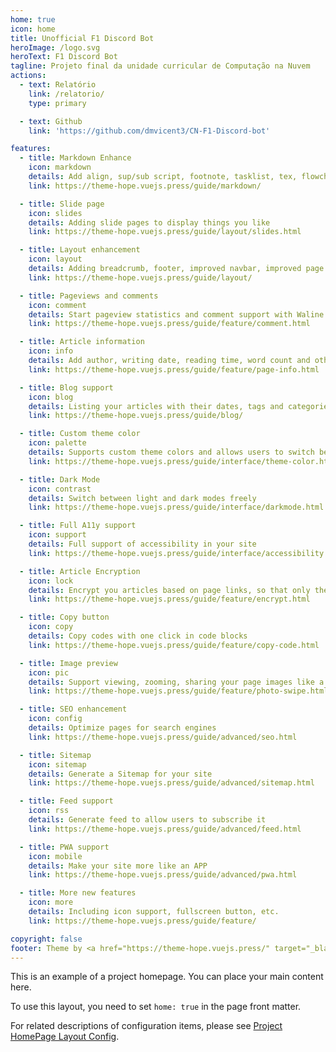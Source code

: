 ```yaml
---
home: true
icon: home
title: Unofficial F1 Discord Bot
heroImage: /logo.svg
heroText: F1 Discord Bot
tagline: Projeto final da unidade curricular de Computação na Nuvem
actions:
  - text: Relatório
    link: /relatorio/
    type: primary

  - text: Github
    link: 'https://github.com/dmvicent3/CN-F1-Discord-bot'

features:
  - title: Markdown Enhance
    icon: markdown
    details: Add align, sup/sub script, footnote, tasklist, tex, flowchart, diagram, mark and presentation support in markdown
    link: https://theme-hope.vuejs.press/guide/markdown/

  - title: Slide page
    icon: slides
    details: Adding slide pages to display things you like
    link: https://theme-hope.vuejs.press/guide/layout/slides.html

  - title: Layout enhancement
    icon: layout
    details: Adding breadcrumb, footer, improved navbar, improved page nav and etc.
    link: https://theme-hope.vuejs.press/guide/layout/

  - title: Pageviews and comments
    icon: comment
    details: Start pageview statistics and comment support with Waline
    link: https://theme-hope.vuejs.press/guide/feature/comment.html

  - title: Article information
    icon: info
    details: Add author, writing date, reading time, word count and other information to your article
    link: https://theme-hope.vuejs.press/guide/feature/page-info.html

  - title: Blog support
    icon: blog
    details: Listing your articles with their dates, tags and categories with some awesome layouts
    link: https://theme-hope.vuejs.press/guide/blog/

  - title: Custom theme color
    icon: palette
    details: Supports custom theme colors and allows users to switch between preset theme colors
    link: https://theme-hope.vuejs.press/guide/interface/theme-color.html

  - title: Dark Mode
    icon: contrast
    details: Switch between light and dark modes freely
    link: https://theme-hope.vuejs.press/guide/interface/darkmode.html

  - title: Full A11y support
    icon: support
    details: Full support of accessibility in your site
    link: https://theme-hope.vuejs.press/guide/interface/accessibility.html

  - title: Article Encryption
    icon: lock
    details: Encrypt you articles based on page links, so that only the one you want could see them
    link: https://theme-hope.vuejs.press/guide/feature/encrypt.html

  - title: Copy button
    icon: copy
    details: Copy codes with one click in code blocks
    link: https://theme-hope.vuejs.press/guide/feature/copy-code.html

  - title: Image preview
    icon: pic
    details: Support viewing, zooming, sharing your page images like a gallery
    link: https://theme-hope.vuejs.press/guide/feature/photo-swipe.html

  - title: SEO enhancement
    icon: config
    details: Optimize pages for search engines
    link: https://theme-hope.vuejs.press/guide/advanced/seo.html

  - title: Sitemap
    icon: sitemap
    details: Generate a Sitemap for your site
    link: https://theme-hope.vuejs.press/guide/advanced/sitemap.html

  - title: Feed support
    icon: rss
    details: Generate feed to allow users to subscribe it
    link: https://theme-hope.vuejs.press/guide/advanced/feed.html

  - title: PWA support
    icon: mobile
    details: Make your site more like an APP
    link: https://theme-hope.vuejs.press/guide/advanced/pwa.html

  - title: More new features
    icon: more
    details: Including icon support, fullscreen button, etc.
    link: https://theme-hope.vuejs.press/guide/feature/

copyright: false
footer: Theme by <a href="https://theme-hope.vuejs.press/" target="_blank">VuePress Theme Hope</a> | MIT Licensed, Copyright © 2019-present Mr.Hope
---
```


This is an example of a project homepage. You can place your main content here.

To use this layout, you need to set `home: true` in the page front matter.

For related descriptions of configuration items, please see [Project HomePage Layout Config](https://theme-hope.vuejs.press/guide/layout/home/).
